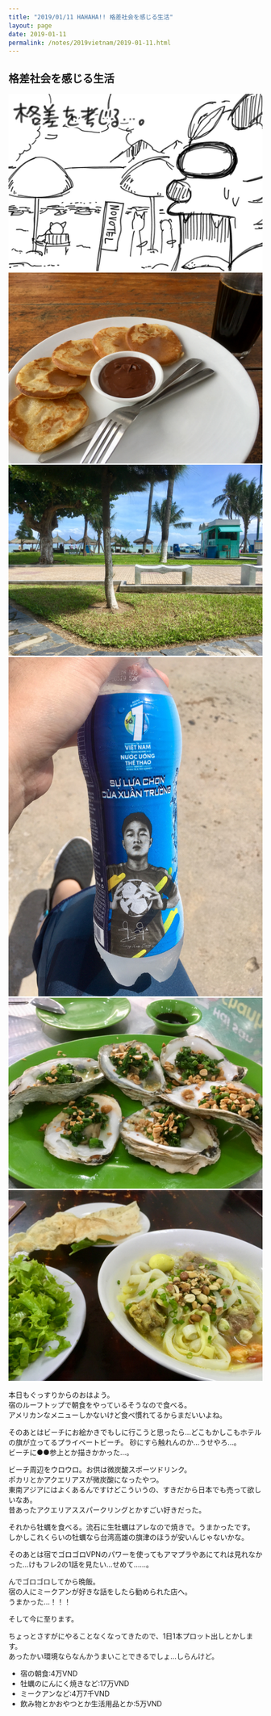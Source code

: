 ```yaml
---
title: "2019/01/11 HAHAHA!! 格差社会を感じる生活"
layout: page
date: 2019-01-11
permalink: /notes/2019vietnam/2019-01-11.html
---
```


## 格差社会を感じる生活

![ニャチャン](images/74.jpeg "ニャチャン") 
![ニャチャン](images/75.jpeg "ニャチャン") 
![ニャチャン](images/76.jpeg "ニャチャン") 
![ニャチャン](images/77.jpeg "ニャチャン") 
![ニャチャン](images/78.jpeg "ニャチャン") 
![ニャチャン](images/79.jpeg "ニャチャン") 

本日もぐっすりからのおはよう。  
宿のルーフトップで朝食をやっているそうなので食べる。  
アメリカンなメニューしかないけど食べ慣れてるからまだいいよね。  
  
そのあとはビーチにお絵かきでもしに行こうと思ったら…どこもかしこもホテルの旗が立ってるプライベートビーチ。
砂にすら触れんのか…うせやろ…。  
ビーチに●●参上とか描きかかった…。  
  
ビーチ周辺をウロウロ。お供は微炭酸スポーツドリンク。  
ポカリとかアクエリアスが微炭酸になったやつ。  
東南アジアにはよくあるんですけどこういうの、すきだから日本でも売って欲しいなあ。  
昔あったアクエリアススパークリングとかすごい好きだった。  
  
それから牡蠣を食べる。流石に生牡蠣はアレなので焼きで。うまかったです。  
しかしこれくらいの牡蠣なら台湾高雄の旗津のほうが安いんじゃないかな。  
  
そのあとは宿でゴロゴロVPNのパワーを使ってもアマプラやあにてれは見れなかった…けもフレ2の1話を見たい…せめて……。
  
んでゴロゴロしてから晩飯。  
宿の人にミークアンが好きな話をしたら勧められた店へ。  
うまかった…！！！  
  
そして今に至ります。  
  
ちょっとさすがにやることなくなってきたので、1日1本プロット出しとかします。  
あったかい環境ならなんかうまいことできるでしょ…しらんけど。  


- 宿の朝食:4万VND
- 牡蠣のにんにく焼きなど:17万VND
- ミークアンなど:4万7千VND
- 飲み物とかおやつとか生活用品とか:5万VND